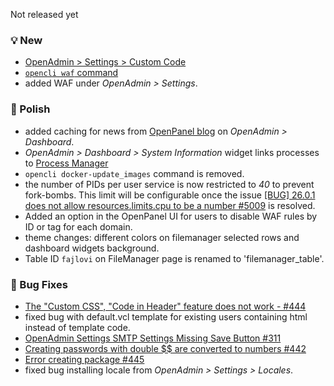 Not released yet

### 💡 New
- [OpenAdmin > Settings > Custom Code](/docs/admin/settings/custom_code/)
- [`opencli waf` command](https://dev.openpanel.com/cli/waf.html)
- added WAF under *OpenAdmin > Settings*.

### 💅 Polish
- added caching for news from [OpenPanel blog](https://openpanel.com/blog) on *OpenAdmin > Dashboard*.
- *OpenAdmin > Dashboard > System Information* widget links processes to [Process Manager](/docs/admin/server/process_manager/)
- `opencli docker-update_images` command is removed.
- the number of PIDs per user service is now restricted to *40* to prevent fork-bombs. This limit will be configurable once the issue [[BUG] 26.0.1 does not allow resources.limits.cpu to be a number #5009](https://github.com/docker/cli/issues/5009) is resolved.
- Added an option in the OpenPanel UI for users to disable WAF rules by ID or tag for each domain.
- theme changes: different colors on filemanager selected rows and dashboard widgets background.
- Table ID `fajlovi` on FileManager page is renamed to 'filemanager_table'.

### 🐛 Bug Fixes
- [The "Custom CSS", "Code in Header" feature does not work - #444](https://github.com/stefanpejcic/OpenPanel/issues/444)
- fixed bug with default.vcl template for existing users containing html instead of template code.
- [OpenAdmin Settings SMTP Settings Missing Save Button #311](https://github.com/stefanpejcic/OpenPanel/issues/311)
- [Creating passwords with double $$ are converted to numbers #442](https://github.com/stefanpejcic/OpenPanel/issues/442)
- [Error creating package #445](https://github.com/stefanpejcic/OpenPanel/issues/445)
- fixed bug installing locale from *OpenAdmin > Settings > Locales*.
